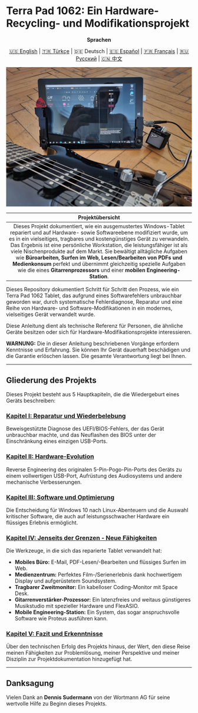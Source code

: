# Terra Pad 1062: Ein Hardware-Recycling- und Modifikationsprojekt

<div align="center">

**Sprachen**

<a href="../../README.md">🇺🇸 English</a> | <a href="../tr/README.md">🇹🇷 Türkçe</a> | 🇩🇪 Deutsch | <a href="../es/README.md">🇪🇸 Español</a> | <a href="../fr/README.md">🇫🇷 Français</a> | <a href="../ru/README.md">🇷🇺 Русский</a> | <a href="../cn/README.md">🇨🇳 中文</a>

</div>

<p align="center">
  <img src="../../assets/images/guitar_and_tablet_close_photo.jpg" width="650">
</p>

| **Projektübersicht** |
| :---: |
| Dieses Projekt dokumentiert, wie ein ausgemustertes Windows-Tablet repariert und auf Hardware- sowie Softwareebene modifiziert wurde, um es in ein vielseitiges, tragbares und kostengünstiges Gerät zu verwandeln. Das Ergebnis ist eine persönliche Workstation, die leistungsfähiger ist als viele Nischenprodukte auf dem Markt. Sie bewältigt alltägliche Aufgaben wie **Büroarbeiten, Surfen im Web, Lesen/Bearbeiten von PDFs und Medienkonsum** perfekt und übernimmt gleichzeitig spezielle Aufgaben wie die eines **Gitarrenprozessors** und einer **mobilen Engineering-Station**. |

Dieses Repository dokumentiert Schritt für Schritt den Prozess, wie ein Terra Pad 1062 Tablet, das aufgrund eines Softwarefehlers unbrauchbar geworden war, durch systematische Fehlerdiagnose, Reparatur und eine Reihe von Hardware- und Software-Modifikationen in ein modernes, vielseitiges Gerät verwandelt wurde.

Diese Anleitung dient als technische Referenz für Personen, die ähnliche Geräte besitzen oder sich für Hardware-Modifikationsprojekte interessieren.

**WARNUNG:** Die in dieser Anleitung beschriebenen Vorgänge erfordern Kenntnisse und Erfahrung. Sie können Ihr Gerät dauerhaft beschädigen und die Garantie erlöschen lassen. Die gesamte Verantwortung liegt bei Ihnen.

---

## Gliederung des Projekts

Dieses Projekt besteht aus 5 Hauptkapiteln, die die Wiedergeburt eines Geräts beschreiben:

### **[Kapitel I: Reparatur und Wiederbelebung](./1_Reparatur_und_Wiederbelebung.md)**
Beweisgestützte Diagnose des UEFI/BIOS-Fehlers, der das Gerät unbrauchbar machte, und das Neuflashen des BIOS unter der Einschränkung eines einzigen USB-Ports.

### **[Kapitel II: Hardware-Evolution](./2_Hardware_Evolution.md)**
Reverse Engineering des originalen 5-Pin-Pogo-Pin-Ports des Geräts zu einem vollwertigen USB-Port, Aufrüstung des Audiosystems und andere mechanische Verbesserungen.

### **[Kapitel III: Software und Optimierung](./3_Software_und_Optimierung.md)**
Die Entscheidung für Windows 10 nach Linux-Abenteuern und die Auswahl kritischer Software, die auch auf leistungsschwacher Hardware ein flüssiges Erlebnis ermöglicht.

### **[Kapitel IV: Jenseits der Grenzen - Neue Fähigkeiten](./4_Jenseits_der_Grenzen_Neue_Faehigkeiten.md)**
Die Werkzeuge, in die sich das reparierte Tablet verwandelt hat:
*   **Mobiles Büro:** E-Mail, PDF-Lesen/-Bearbeiten und flüssiges Surfen im Web.
*   **Medienzentrum:** Perfektes Film-/Serienerlebnis dank hochwertigem Display und aufgerüstetem Soundsystem.
*   **Tragbarer Zweitmonitor:** Ein kabelloser Coding-Monitor mit Space Desk.
*   **Gitarrenverstärker-Prozessor:** Ein latenzfreies und weitaus günstigeres Musikstudio mit spezieller Hardware und FlexASIO.
*   **Mobile Engineering-Station:** Ein System, das sogar anspruchsvolle Software wie Proteus ausführen kann.

### **[Kapitel V: Fazit und Erkenntnisse](./5_Fazit_und_Erkenntnisse.md)**
Über den technischen Erfolg des Projekts hinaus, der Wert, den diese Reise meinen Fähigkeiten zur Problemlösung, meiner Perspektive und meiner Disziplin zur Projektdokumentation hinzugefügt hat.

---

## Danksagung

Vielen Dank an **Dennis Sudermann** von der Wortmann AG für seine wertvolle Hilfe zu Beginn dieses Projekts.